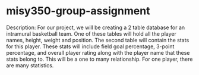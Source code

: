 # misy350-group-assignment
Description: For our project, we will be creating a 2 table database for an intramural basketball team. One of these tables will hold all the player names, height, weight and position. The second table will contain the stats for this player. These stats will include field goal percentage, 3-point percentage, and overall player rating along with the player name that these stats belong to. This will be a one to many relationship. For one player, there are many statistics.

